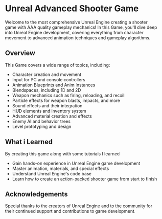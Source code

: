 # Unreal Advanced Shooter Game 

Welcome to the most comprehensive Unreal Engine creating a shooter game with AAA quality gameplay mechanics! In this Game, you'll dive deep into Unreal Engine development, covering everything from character movement to advanced animation techniques and gameplay algorithms.

## Overview

This Game covers a wide range of topics, including:

- Character creation and movement
- Input for PC and console controllers
- Animation Blueprints and Anim Instances
- Blendspaces, including 1D and 2D
- Weapon mechanics such as firing, reloading, and recoil
- Particle effects for weapon blasts, impacts, and more
- Sound effects and their integration
- HUD elements and inventory system
- Advanced material creation and effects
- Enemy AI and behavior trees
- Level prototyping and design

## What i Learned

By creating this game along with some tutorials I learned

- Gain hands-on experience in Unreal Engine game development
- Master animation, materials, and special effects
- Understand Unreal Engine's code base
- Learn how to create an action-packed shooter game from start to finish

## Acknowledgements

Special thanks to the creators of Unreal Engine and to the community for their continued support and contributions to game development.

